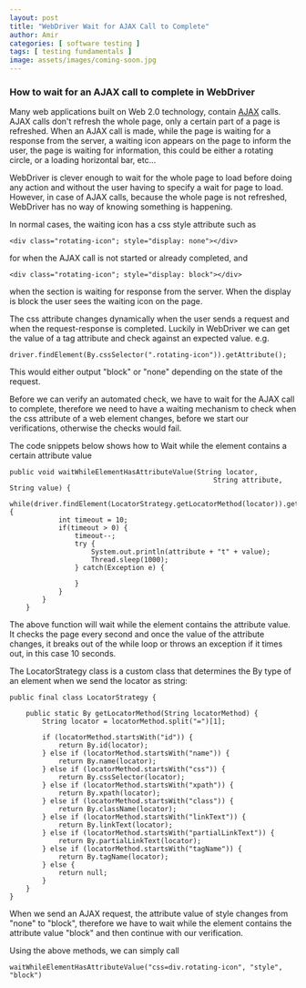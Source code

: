 ```yaml
---
layout: post
title: "WebDriver Wait for AJAX Call to Complete"
author: Amir
categories: [ software testing ]
tags: [ testing fundamentals ]
image: assets/images/coming-soon.jpg
---
```


### How to wait for an AJAX call to complete in WebDriver

Many web applications built on Web 2.0 technology, contain [AJAX](http://en.wikipedia.org/wiki/Ajax_(programming) "AJAX") calls. AJAX calls don't refresh the whole page, only a certain part of a page is refreshed. When an AJAX call is made, while the page is waiting for a response from the server, a waiting icon appears on the page to inform the user, the page is waiting for information, this could be either a rotating circle, or a loading horizontal bar, etc...

WebDriver is clever enough to wait for the whole page to load before doing any action and without the user having to specify a wait for page to load. However, in case of AJAX calls, because the whole page is not refreshed, WebDriver has no way of knowing something is happening.

In normal cases, the waiting icon has a css style attribute such as

    <div class="rotating-icon"; style="display: none"></div>

for when the AJAX call is not started or already completed, and

    <div class="rotating-icon"; style="display: block"></div>

when the section is waiting for response from the server. When the display is block the user sees the waiting icon on the page.

The css attribute changes dynamically when the user sends a request and when the request-response is completed. Luckily in WebDriver we can get the value of a tag attribute and check against an expected value. e.g.

    driver.findElement(By.cssSelector(".rotating-icon")).getAttribute();

This would either output "block" or "none" depending on the state of the request.

Before we can verify an automated check, we have to wait for the AJAX call to complete, therefore we need to have a waiting mechanism to check when the css attribute of a web element changes, before we start our verifications, otherwise the checks would fail.

The code snippets below shows how to Wait while the element contains a certain attribute value

    public void waitWhileElementHasAttributeValue(String locator,
                                                      String attribute, String value) {
            while(driver.findElement(LocatorStrategy.getLocatorMethod(locator)).getAttribute(attribute).contains(value)) {
                int timeout = 10;
                if(timeout > 0) {
                    timeout--;
                    try {
                        System.out.println(attribute + "t" + value);
                        Thread.sleep(1000);
                    } catch(Exception e) {

                    }
                }
            }
        }

The above function will wait while the element contains the attribute value. It checks the page every second and once the value of the attribute changes, it breaks out of the while loop or throws an exception if it times out, in this case 10 seconds.

The LocatorStrategy class is a custom class that determines the By type of an element when we send the locator as string:

    public final class LocatorStrategy {

        public static By getLocatorMethod(String locatorMethod) {
            String locator = locatorMethod.split("=")[1];

            if (locatorMethod.startsWith("id")) {
                return By.id(locator);
            } else if (locatorMethod.startsWith("name")) {
                return By.name(locator);
            } else if (locatorMethod.startsWith("css")) {
                return By.cssSelector(locator);
            } else if (locatorMethod.startsWith("xpath")) {
                return By.xpath(locator);
            } else if (locatorMethod.startsWith("class")) {
                return By.className(locator);
            } else if (locatorMethod.startsWith("linkText")) {
                return By.linkText(locator);
            } else if (locatorMethod.startsWith("partialLinkText")) {
                return By.partialLinkText(locator);
            } else if (locatorMethod.startsWith("tagName")) {
                return By.tagName(locator);
            } else {
                return null;
            }
        }
    }

When we send an AJAX request, the attribute value of style changes from "none" to "block", therefore we have to wait while the element contains the attribute value "block" and then continue with our verification.

Using the above methods, we can simply call

    waitWhileElementHasAttributeValue("css=div.rotating-icon", "style", "block")